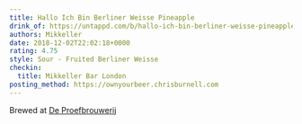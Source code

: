 ```yaml
---
title: Hallo Ich Bin Berliner Weisse Pineapple
drink_of: https://untappd.com/b/hallo-ich-bin-berliner-weisse-pineapple-mikkeller/2247443
authors: Mikkeller
date: 2018-12-02T22:02:18+0000
rating: 4.75
style: Sour - Fruited Berliner Weisse
checkin:
  title: Mikkeller Bar London
posting_method: https://ownyourbeer.chrisburnell.com
---
```


Brewed at [De Proefbrouwerij](https://untappd.com/DeProefbrouwerij)
